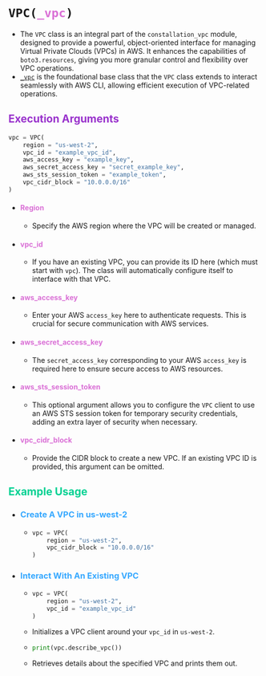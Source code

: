 
# <code>VPC(<span style="color: #DA70D6;">_vpc</span>)</code>

- The `VPC` class is an integral part of the `constallation_vpc` module, designed to provide a powerful, object-oriented interface for managing Virtual Private Clouds (VPCs) in AWS. It enhances the capabilities of `boto3.resources`, giving you more granular control and flexibility over VPC operations.
- <span style="color: #DA70D6;">[`_vpc`]("_vpc")</span> is the foundational base class that the `VPC` class extends to interact seamlessly with AWS CLI, allowing efficient execution of VPC-related operations.

## <span style="color: #9932CC;">**Execution Arguments**</span>

```python
vpc = VPC(
    region = "us-west-2",
    vpc_id = "example_vpc_id",
    aws_access_key = "example_key",
    aws_secret_access_key = "secret_example_key",
    aws_sts_session_token = "example_token",
    vpc_cidr_block = "10.0.0.0/16"
)
```

- #### <span style="color: #DA70D6;">**Region**</span>
  - Specify the AWS region where the VPC will be created or managed.

- #### <span style="color: #DA70D6;">**vpc_id**</span>
  - If you have an existing VPC, you can provide its ID here (which must start with `vpc`). The class will automatically configure itself to interface with that VPC.

- #### <span style="color: #DA70D6;">**aws_access_key**</span>
  - Enter your AWS `access_key` here to authenticate requests. This is crucial for secure communication with AWS services.

- #### <span style="color: #DA70D6;">**aws_secret_access_key**</span>
  - The `secret_access_key` corresponding to your AWS `access_key` is required here to ensure secure access to AWS resources.

- #### <span style="color: #DA70D6;">**aws_sts_session_token**</span>
  - This optional argument allows you to configure the `VPC` client to use an AWS STS session token for temporary security credentials, adding an extra layer of security when necessary.

- #### <span style="color: #DA70D6;">**vpc_cidr_block**</span>
  - Provide the CIDR block to create a new VPC. If an existing VPC ID is provided, this argument can be omitted.

## <span style="color: #00d192;">**Example Usage**</span>

- ### <span style="color: #36a8ff;">**Create A VPC in us-west-2**</span>
  - ```python
    vpc = VPC(
        region = "us-west-2",
        vpc_cidr_block = "10.0.0.0/16"
    )
    ```

- ### <span style="color: #36a8ff;">**Interact With An Existing VPC**</span>
  - ```python
    vpc = VPC(
        region = "us-west-2",
        vpc_id = "example_vpc_id"
    )
    ```
  - Initializes a VPC client around your `vpc_id` in `us-west-2`.
  
  - ```python
    print(vpc.describe_vpc())
    ```
  - Retrieves details about the specified VPC and prints them out.
